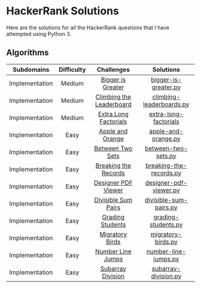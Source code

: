 # HackerRank Solutions
Here are the solutions for all the HackerRank questions that I have attempted using Python 3.


## Algorithms
| Subdomains | Difficulty | Challenges | Solutions |
| :--------: | :--------: | :--------: | :-------: |
| Implementation | Medium | [Bigger is Greater](https://www.hackerrank.com/challenges/bigger-is-greater/problem) | [bigger-is-greater.py](https://github.com/tianruen/hacker-rank-solutions/blob/main/algorithms/bigger-is-greater.py) |
| Implementation | Medium | [Climbing the Leaderboard](https://www.hackerrank.com/challenges/climbing-the-leaderboard/problem) | [climbing-leaderboards.py](https://github.com/tianruen/hacker-rank-solutions/blob/main/algorithms/climbing-leaderboard.py)|
| Implementation | Medium | [Extra Long Factorials](https://www.hackerrank.com/challenges/extra-long-factorials/problem) | [extra-long-factorials](https://github.com/tianruen/hacker-rank-solutions/blob/main/algorithms/extra-long-factorials.py) |
| Implementation | Easy | [Apple and Orange](https://www.hackerrank.com/challenges/apple-and-orange/problem) | [apple-and-orange.py](https://github.com/tianruen/hacker-rank-solutions/blob/main/algorithms/apple-and-orange.py) |
| Implementation | Easy | [Between Two Sets](https://www.hackerrank.com/challenges/between-two-sets/problem) | [between-two-sets.py](https://github.com/tianruen/hacker-rank-solutions/blob/main/algorithms/between-two-sets.py) |
| Implementation | Easy | [Breaking the Records](https://www.hackerrank.com/challenges/breaking-best-and-worst-records/problem) | [breaking-the-records.py](https://github.com/tianruen/hacker-rank-solutions/blob/main/algorithms/breaking-the-records.py) |
| Implementation | Easy | [Designer PDF Viewer](https://www.hackerrank.com/challenges/designer-pdf-viewer/problem) | [designer-pdf-viewer.py](https://github.com/tianruen/hacker-rank-solutions/blob/main/algorithms/designer-pdf-viewer.py) |
| Implementation | Easy | [Divisible Sum Pairs](https://www.hackerrank.com/challenges/divisible-sum-pairs/problem) | [divisible-sum-pairs.py](https://github.com/tianruen/hacker-rank-solutions/blob/main/algorithms/divisible-sum-pairs.py) |
| Implementation | Easy | [Grading Students](https://www.hackerrank.com/challenges/grading/problem) | [grading-students.py](https://github.com/tianruen/hacker-rank-solutions/blob/main/algorithms/grading-students.py) | 
| Implementation | Easy | [Migratory Birds](https://www.hackerrank.com/challenges/migratory-birds/problem) | [migratory-birds.py](https://github.com/tianruen/hacker-rank-solutions/blob/main/algorithms/migratory-birds.py) |
| Implementation | Easy | [Number Line Jumps](https://www.hackerrank.com/challenges/kangaroo/problem) | [number-line-jumps.py](https://github.com/tianruen/hacker-rank-solutions/blob/main/algorithms/number-line-jumps.py) |
| Implementation | Easy | [Subarray Division](https://www.hackerrank.com/challenges/the-birthday-bar/problem) | [subarray-division.py](https://github.com/tianruen/hacker-rank-solutions/blob/main/algorithms/subarray-division.py) |
